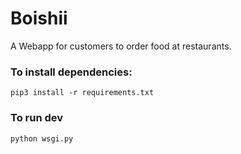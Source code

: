 # Boishii
A Webapp for customers to order food at restaurants.

### To install dependencies:

```pip3 install -r requirements.txt```

### To run dev

```python wsgi.py```